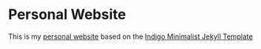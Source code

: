 # Personal Website
This is my [personal website](https://mayokunthefirst.github.io/) based on the [Indigo Minimalist Jekyll Template](https://github.com/sergiokopplin/indigo)



